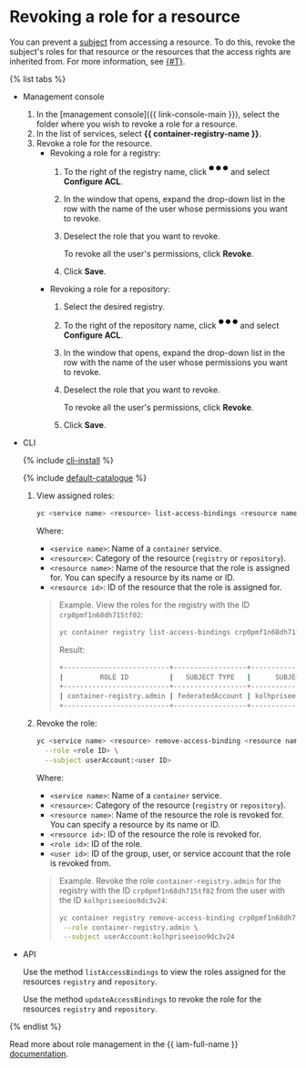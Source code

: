 # Revoking a role for a resource

You can prevent a [subject](../../../iam/concepts/access-control/index.md#subject) from accessing a resource. To do this, revoke the subject's roles for that resource or the resources that the access rights are inherited from. For more information, see [{#T}](../../../iam/concepts/access-control/index.md).

{% list tabs %}

- Management console

   1. In the [management console]({{ link-console-main }}), select the folder where you wish to revoke a role for a resource.
   1. In the list of services, select **{{ container-registry-name }}**.
   1. Revoke a role for the resource.
      * Revoking a role for a registry:
         1. To the right of the registry name, click ![horizontal-ellipsis](../../../_assets/horizontal-ellipsis.svg) and select **Configure ACL**.
         1. In the window that opens, expand the drop-down list in the row with the name of the user whose permissions you want to revoke.
         1. Deselect the role that you want to revoke.

            To revoke all the user's permissions, click **Revoke**.
         1. Click **Save**.
      * Revoking a role for a repository:
         1. Select the desired registry.
         1. To the right of the repository name, click ![horizontal-ellipsis](../../../_assets/horizontal-ellipsis.svg) and select **Configure ACL**.
         1. In the window that opens, expand the drop-down list in the row with the name of the user whose permissions you want to revoke.
         1. Deselect the role that you want to revoke.

            To revoke all the user's permissions, click **Revoke**.
         1. Click **Save**.

- CLI

   {% include [cli-install](../../../_includes/cli-install.md) %}

   {% include [default-catalogue](../../../_includes/default-catalogue.md) %}

   1. View assigned roles:

      ```bash
      yc <service name> <resource> list-access-bindings <resource name>|<resource ID>
      ```

      Where:

      * `<service name>`: Name of a `container` service.
      * `<resource>`: Category of the resource (`registry` or `repository`).
      * `<resource name>`: Name of the resource that the role is assigned for. You can specify a resource by its name or ID.
      * `<resource id>`: ID of the resource that the role is assigned for.

      > Example. View the roles for the registry with the ID `crp0pmf1n68dh715tf02`:
      >
      > ```bash
      > yc container registry list-access-bindings crp0pmf1n68dh715tf02
      > ```
      >
      > Result:
      >
      > ```bash
      > +--------------------------+------------------+----------------------+
      > |         ROLE ID          |   SUBJECT TYPE   |      SUBJECT ID      |
      > +--------------------------+------------------+----------------------+
      > | container-registry.admin | federatedAccount | kolhpriseeioo9dc3v24 |
      > +--------------------------+------------------+----------------------+
      > ```

   1. Revoke the role:

            
      ```bash
      yc <service name> <resource> remove-access-binding <resource name>|<resource ID> \
        --role <role ID> \
        --subject userAccount:<user ID>
      ```
      
 

      Where:

      * `<service name>`: Name of a `container` service.
      * `<resource>`: Category of the resource (`registry` or `repository`).
      * `<resource name>`: Name of the resource the role is revoked for. You can specify a resource by its name or ID.
      * `<resource id>`: ID of the resource the role is revoked for.
      * `<role id>`: ID of the role.
      * `<user id>`: ID of the group, user, or service account that the role is revoked from.

      > Example. Revoke the role `container-registry.admin` for the registry with the ID `crp0pmf1n68dh715tf02` from the user with the ID `kolhpriseeioo9dc3v24`:
      >
      > ```bash
      > yc container registry remove-access-binding crp0pmf1n68dh715tf02 \
      >  --role container-registry.admin \
      >  --subject userAccount:kolhpriseeioo9dc3v24
      > ```

- API

   Use the method `listAccessBindings` to view the roles assigned for the resources `registry` and `repository`.

   Use the method `updateAccessBindings` to revoke the role for the resources `registry` and `repository`.

{% endlist %}

Read more about role management in the {{ iam-full-name }} [documentation](../../../iam/concepts/index.md).